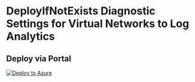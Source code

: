 # DeployIfNotExists Diagnostic Settings for Virtual Networks to Log Analytics


## Deploy via Portal

[![Deploy to Azure](http://azuredeploy.net/deploybutton.png)](https://portal.azure.com/#blade/Microsoft_Azure_Policy/CreatePolicyDefinitionBlade/uri/https%3A%2F%2Fraw.githubusercontent.com%2Fsixtencyber%2FAzure-Policies%2Fmain%2FLog_Analytics%2F_Deploy_Based_On_Resource_Tag%2Fvnet-to-loganalytics-bytag%2Fdeploy-diagnostic-settings-vnet-to-loganalytics-bytag.json)


